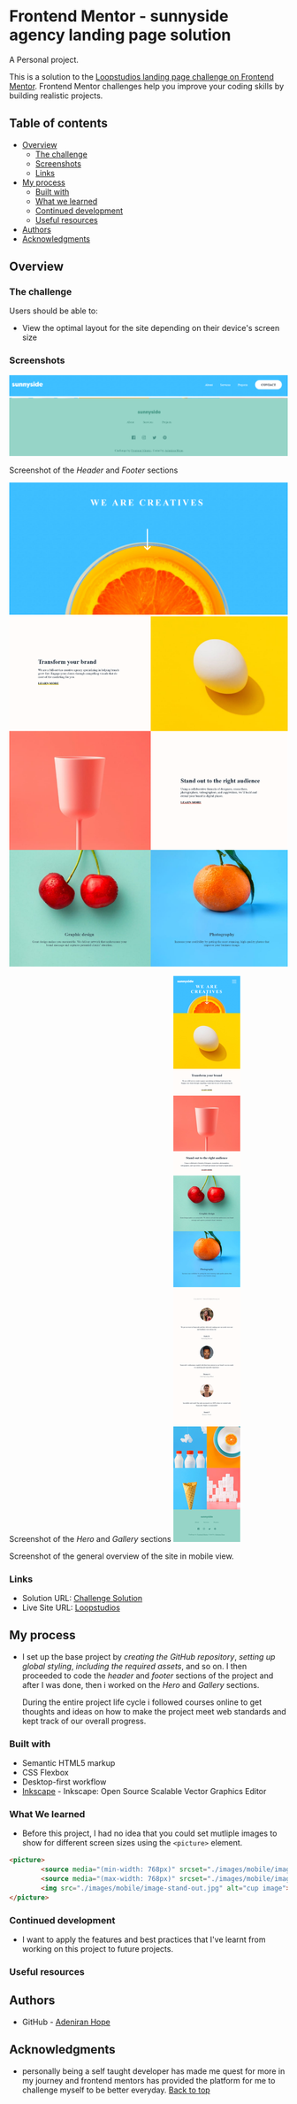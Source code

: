 # Frontend Mentor - sunnyside agency landing page solution

A Personal project.

This is a solution to the [Loopstudios landing page challenge on Frontend Mentor](https://www.frontendmentor.io/challenges/sunnyside-agency-landing-page-7yVs3B6ef/hub/sunnyside-agency-landing-page-ESM-9dMZl). Frontend Mentor challenges help you improve your coding skills by building realistic projects.

## Table of contents

- [Overview](#overview)
  - [The challenge](#the-challenge)
  - [Screenshots](#screenshots)
  - [Links](#links)
- [My process](#my-process)
  - [Built with](#built-with)
  - [What we learned](#what-we-learned)
  - [Continued development](#continued-development)
  - [Useful resources](#useful-resources)
- [Authors](#authors)
- [Acknowledgments](#acknowledgments)

## Overview

### The challenge

Users should be able to:

- View the optimal layout for the site depending on their device's screen size


### Screenshots

![](./screenshots/header.png)
![](./screenshots/footer.png)

Screenshot of the _Header_ and _Footer_ sections 

![](./screenshots/hero.png)
![](./screenshots/gallery.png)

Screenshot of the _Hero_ and _Gallery_ sections 
![](./screenshots/mobile.png)

Screenshot of the general overview of the site in mobile view.

### Links

- Solution URL: [Challenge Solution](https://www.frontendmentor.io/challenges/loopstudios-landing-page-N88J5Onjw/hub/loopstudios-landing-page-ACvA48Gj4)
- Live Site URL: [Loopstudios](https://iraytee-code.github.io/loopstudios-landing-page-main/)

## My process

- I set up the base project by _creating the GitHub repository_, _setting up global styling_, _including the required assets_, and so on. I then proceeded to code the _header_ and _footer_ sections of the project and after I was done, then i worked on the _Hero_ and _Gallery_ sections.

  During the entire project life cycle i followed courses online to get  thoughts and ideas on how to make the project meet web standards and kept track of our overall progress.

### Built with

- Semantic HTML5 markup
- CSS Flexbox
- Desktop-first workflow
- [Inkscape](https://inkscape.org) - Inkscape: Open Source Scalable Vector Graphics Editor

### What We learned

-  Before this project, I had no idea that you could set mutliple images to show for different screen sizes using the `<picture>` element.

```html
<picture>
        <source media="(min-width: 768px)" srcset="./images/mobile/image-stand-out.jpg">
        <source media="(max-width: 768px)" srcset="./images/mobile/image-stand-out.jpg">
        <img src="./images/mobile/image-stand-out.jpg" alt="cup image">
</picture>
```

### Continued development

-  I want to apply the features and best practices that I've learnt from working on this project to future projects.

### Useful resources

## Authors

- GitHub - [Adeniran Hope](https://github.com/iraytee-code)


## Acknowledgments

- personally being a self taught developer has made me quest for more in my journey and frontend mentors has provided the platform for me to challenge myself to be better everyday. 
[Back to top](#frontend-mentor---sunnyside-agency-landing-page-main)